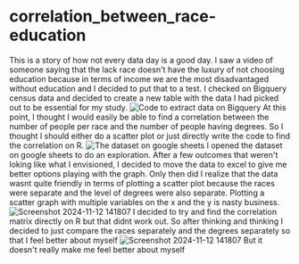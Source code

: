 # correlation_between_race-education
This is a story of how not every data day is a good day. I saw a video of someone saying that the lack race doesn't have the luxury of not choosing education because in terms of income we are the most disadvantaged without education and I decided to put that to a test.
I checked on Bigquery census data and decided to create a new table with the data I had picked out to be essential for my study.
![Code to extract data on Bigquery](https://github.com/user-attachments/assets/005ddbfe-517d-4810-bfc3-1e40a7b95d58)
At this point, I thought I would easily be able to find a correlation between the number of people per race and the number of people having degrees. So I thought I should either do a scatter plot or just directly write the code to find the correlation on R.
![The dataset on google sheets](https://github.com/user-attachments/assets/71105ec0-6c15-4d16-9ba9-7c8c58651437)
I opened the dataset on google sheets to do an exploration. After a few outcomes that weren't loking like what I envisioned, I decided to move the data to excel to give me better options playing with the graph. Only then did I realize that the data wasnt quite friendly in terms of plotting a scatter plot because the races were separate and the level of degrees were also separate. Plotting a scatter graph with multiple variables on the x and the y is nasty business.
![Screenshot 2024-11-12 141807](https://github.com/user-attachments/assets/6f371e56-4b57-492d-8fba-cd8ccccbfc30)
I decided to try and find the correlation matrix directly on R but that didnt work out. So after thinking and thinking I decided to just compare the races separately and the degrees separately so that I feel better about myself 
![Screenshot 2024-11-12 141807](https://github.com/user-attachments/assets/20e8a183-1f64-49b6-9405-7d4d0c7ccb81)
But it doesn't really make me feel better about myself
